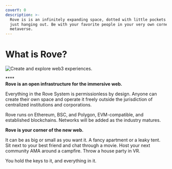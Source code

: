 ```yaml
---
coverY: 0
description: >-
  Rove is is an infinitely expanding space, dotted with little pockets of people
  just hanging out. Be with your favorite people in your very own corner of the
  metaverse.
---
```


# What is Rove?

![Create and explore web3 experiences.](.gitbook/assets/metaverse.png)

****\
**Rove is an open infrastructure for the immersive web.**&#x20;

Everything in the Rove System is permissionless by design. Anyone can create their own space and operate it freely outside the jurisdiction of centralized institutions and corporations.&#x20;

Rove runs on Ethereum, BSC, and Polygon, EVM-compatible, and established blockchains. Networks will be added as the industry matures.

**Rove is your corner of the new web.**

It can be as big or small as you want it. A fancy apartment or a leaky tent. Sit next to your best friend and chat through a movie. Host your next community AMA around a campfire. Throw a house party in VR.

You hold the keys to it, and everything in it.&#x20;
